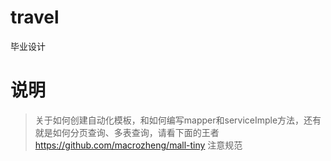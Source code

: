 # travel
毕业设计
# 说明
>关于如何创建自动化模板，和如何编写mapper和serviceImple方法，还有就是如何分页查询、多表查询，请看下面的王者
https://github.com/macrozheng/mall-tiny
注意规范
